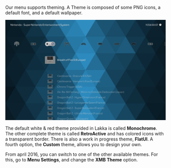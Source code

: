 Our menu supports theming. A Theme is composed of some PNG icons, a default font, and a default wallpaper.

![RetroActive](images/retroactive.png)

The default white & red theme provided in Lakka is called **Monochrome**. The other complete theme is called **RetroActive** and has colored icons with a transparent border. There is also a work in progress theme, **FlatUI**. A fourth option, the **Custom** theme, allows you to design your own.

From april 2016, you can switch to one of the other available themes. For this, go to **Menu Settings**, and change the **XMB Theme** option.
